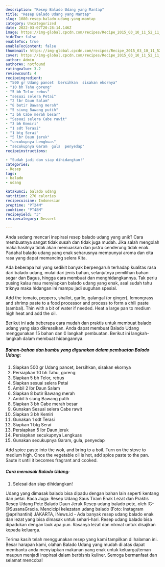 ```yaml
---
description: "Resep Balado Udang yang Mantap"
title: "Resep Balado Udang yang Mantap"
slug: 1080-resep-balado-udang-yang-mantap
category: Uncategorized
date: 2022-03-07T20:28:14.146Z
image: https://img-global.cpcdn.com/recipes/Recipe_2015_03_10_11_52_11_932_bc5574ec147114f193cc/680x482cq70/balado-udang-foto-resep-utama.jpg
hideToc: false
enableToc: true
enableTocContent: false
thumbnail: https://img-global.cpcdn.com/recipes/Recipe_2015_03_10_11_52_11_932_bc5574ec147114f193cc/680x482cq70/balado-udang-foto-resep-utama.jpg
cover: https://img-global.cpcdn.com/recipes/Recipe_2015_03_10_11_52_11_932_bc5574ec147114f193cc/680x482cq70/balado-udang-foto-resep-utama.jpg
author: Admin
authorAv: notfound
ratingvalue: 3.2
reviewcount: 4
recipeingredient:
- "500 gr Udang pancet  bersihkan  sisakan ekornya"
- "10 bh Tahu goreng"
- "5 bh Telor rebus"
- "sesuai selera Petai"
- "2 lbr Daun Salam"
- "8 butir Bawang merah"
- "5 siung Bawang putih"
- "3 bh Cabe merah besar"
- "Sesuai selera Cabe rawit"
- "3 bh Kemiri"
- "1 sdt Terasi"
- "1 btg Serai"
- "5 lbr Daun jeruk"
- "secukupnya Lengkuas"
- "secukupnya Garam  gula  penyedap"
recipeinstructions:

- "Sudah jadi dan siap dihidangkan!"
categories:
- Resep
tags:
- balado
- udang

katakunci: balado udang 
nutrition: 270 calories
recipecuisine: Indonesian
preptime: "PT24M"
cooktime: "PT48M"
recipeyield: "3"
recipecategory: Dessert

---
```





Anda sedang mencari inspirasi resep balado udang yang unik? Cara membuatnya sangat tidak susah dan tidak juga mudah. Jika salah mengolah maka hasilnya tidak akan memuaskan dan justru cenderung tidak enak. Padahal balado udang yang enak seharusnya mempunyai aroma dan cita rasa yang dapat memancing selera Kita.





Ada beberapa hal yang sedikit banyak berpengaruh terhadap kualitas rasa dari balado udang, mulai dari jenis bahan, selanjutnya pemilihan bahan segar dan Bagus, hingga cara membuat dan menghidangkannya. Tak perlu pusing kalau mau menyiapkan balado udang yang enak,      asal sudah tahu triknya maka hidangan ini mampu jadi suguhan spesial.














Add the tomato, peppers, shallot, garlic, galangal (or ginger), lemongrass and shrimp paste to a food processor and process to form a chili paste (sambal). Thin with a bit of water if needed. Heat a large pan to medium high heat and add the oil.






Berikut ini ada beberapa cara mudah dan praktis untuk membuat balado udang yang siap dikreasikan. Anda dapat membuat Balado Udang menggunakan 15 bahan dan 0 langkah pembuatan. Berikut ini langkah-langkah dalam membuat hidangannya.

<!--inarticleads1-->

##### Bahan-bahan dan bumbu yang digunakan dalam pembuatan Balado Udang:

1. Siapkan 500 gr Udang pancet,  bersihkan,  sisakan ekornya
1. Persiapkan 10 bh Tahu, goreng
1. Siapkan 5 bh Telor, rebus
1. Siapkan sesuai selera Petai
1. Ambil 2 lbr Daun Salam
1. Siapkan 8 butir Bawang merah
1. Ambil 5 siung Bawang putih
1. Siapkan 3 bh Cabe merah besar
1. Gunakan Sesuai selera Cabe rawit
1. Siapkan 3 bh Kemiri
1. Gunakan 1 sdt Terasi
1. Siapkan 1 btg Serai
1. Persiapkan 5 lbr Daun jeruk
1. Persiapkan secukupnya Lengkuas
1. Gunakan secukupnya Garam,  gula,  penyedap


Add spice paste into the wok, and bring to a boil. Turn on the stove to medium high. Once the vegetable oil is hot, add spice paste to the pan. Saute it until it becomes fragrant and cooked. 

<!--inarticleads2-->

##### Cara memasak Balado Udang:


1. Selesai dan siap dihidangkan!

Udang yang dimasak balado bisa dipadu dengan bahan lain seperti kentang dan petai. Baca Juga: Resep Udang Saus Tiram Enak Lezat dan Praktis Resep Udang Pete Balado Daun Jeruk⁣ Resep udang balado pete, oleh IG-@SusanaGracia. Mencicipi kelezatan udang balado (Foto: Instagram @aprihantini) JAKARTA, iNews.id - Ada banyak resep udang balado enak dan lezat yang bisa dimasak untuk sehari-hari. Resep udang balado bisa dipadukan dengan lauk apa pun. Rasanya lezat dan nikmat untuk disajikan kepada keluarga. 

Terima kasih telah menggunakan resep yang kami tampilkan di halaman ini. Besar harapan kami, olahan Balado Udang yang mudah di atas dapat membantu anda menyiapkan makanan yang enak untuk keluarga/teman maupun menjadi inspirasi dalam berbisnis kuliner. Semoga bermanfaat dan selamat mencoba!
